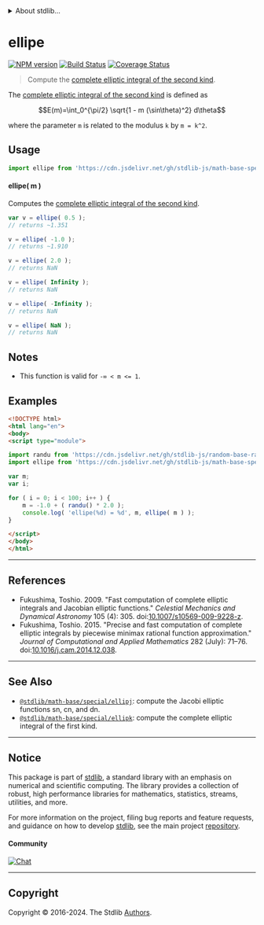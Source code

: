<!--

@license Apache-2.0

Copyright (c) 2019 The Stdlib Authors.

Licensed under the Apache License, Version 2.0 (the "License");
you may not use this file except in compliance with the License.
You may obtain a copy of the License at

   http://www.apache.org/licenses/LICENSE-2.0

Unless required by applicable law or agreed to in writing, software
distributed under the License is distributed on an "AS IS" BASIS,
WITHOUT WARRANTIES OR CONDITIONS OF ANY KIND, either express or implied.
See the License for the specific language governing permissions and
limitations under the License.

-->


<details>
  <summary>
    About stdlib...
  </summary>
  <p>We believe in a future in which the web is a preferred environment for numerical computation. To help realize this future, we've built stdlib. stdlib is a standard library, with an emphasis on numerical and scientific computation, written in JavaScript (and C) for execution in browsers and in Node.js.</p>
  <p>The library is fully decomposable, being architected in such a way that you can swap out and mix and match APIs and functionality to cater to your exact preferences and use cases.</p>
  <p>When you use stdlib, you can be absolutely certain that you are using the most thorough, rigorous, well-written, studied, documented, tested, measured, and high-quality code out there.</p>
  <p>To join us in bringing numerical computing to the web, get started by checking us out on <a href="https://github.com/stdlib-js/stdlib">GitHub</a>, and please consider <a href="https://opencollective.com/stdlib">financially supporting stdlib</a>. We greatly appreciate your continued support!</p>
</details>

# ellipe

[![NPM version][npm-image]][npm-url] [![Build Status][test-image]][test-url] [![Coverage Status][coverage-image]][coverage-url] <!-- [![dependencies][dependencies-image]][dependencies-url] -->

> Compute the [complete elliptic integral of the second kind][elliptic-integral].

<section class="intro">

The [complete elliptic integral of the second kind][elliptic-integral] is defined as

<!-- <equation class="equation" label="eq:complete_elliptic_integral_second_kind" align="center" raw="E(m)=\int_0^{\pi/2} \sqrt{1 - m (\sin\theta)^2} d\theta" alt="Complete elliptic integral of the second kind."> -->

```math
E(m)=\int_0^{\pi/2} \sqrt{1 - m (\sin\theta)^2} d\theta
```

<!-- <div class="equation" align="center" data-raw-text="E(m)=\int_0^{\pi/2} \sqrt{1 - m (\sin\theta)^2} d\theta" data-equation="eq:complete_elliptic_integral_second_kind">
    <img src="https://cdn.jsdelivr.net/gh/stdlib-js/stdlib@129e5a32ce2af2ed694daf2e9d4214255e60c42a/lib/node_modules/@stdlib/math/base/special/ellipe/docs/img/equation_complete_elliptic_integral_second_kind.svg" alt="Complete elliptic integral of the second kind.">
    <br>
</div> -->

<!-- </equation> -->

where the parameter `m` is related to the modulus `k` by `m = k^2`.

</section>

<!-- /.intro -->



<section class="usage">

## Usage

```javascript
import ellipe from 'https://cdn.jsdelivr.net/gh/stdlib-js/math-base-special-ellipe@esm/index.mjs';
```

#### ellipe( m )

Computes the [complete elliptic integral of the second kind][elliptic-integral].

```javascript
var v = ellipe( 0.5 );
// returns ~1.351

v = ellipe( -1.0 );
// returns ~1.910

v = ellipe( 2.0 );
// returns NaN

v = ellipe( Infinity );
// returns NaN

v = ellipe( -Infinity );
// returns NaN

v = ellipe( NaN );
// returns NaN
```

</section>

<!-- /.usage -->

<section class="notes">

## Notes

-   This function is valid for `-∞ < m <= 1`.

</section>

<!-- /.notes -->

<section class="examples">

## Examples

<!-- eslint no-undef: "error" -->

```html
<!DOCTYPE html>
<html lang="en">
<body>
<script type="module">

import randu from 'https://cdn.jsdelivr.net/gh/stdlib-js/random-base-randu@esm/index.mjs';
import ellipe from 'https://cdn.jsdelivr.net/gh/stdlib-js/math-base-special-ellipe@esm/index.mjs';

var m;
var i;

for ( i = 0; i < 100; i++ ) {
    m = -1.0 + ( randu() * 2.0 );
    console.log( 'ellipe(%d) = %d', m, ellipe( m ) );
}

</script>
</body>
</html>
```

</section>

<!-- /.examples -->

* * *

<section class="references">

## References

-   Fukushima, Toshio. 2009. "Fast computation of complete elliptic integrals and Jacobian elliptic functions." _Celestial Mechanics and Dynamical Astronomy_ 105 (4): 305. doi:[10.1007/s10569-009-9228-z][@fukushima:2009a].
-   Fukushima, Toshio. 2015. "Precise and fast computation of complete elliptic integrals by piecewise minimax rational function approximation." _Journal of Computational and Applied Mathematics_ 282 (July): 71–76. doi:[10.1016/j.cam.2014.12.038][@fukushima:2015a].

</section>

<!-- /.references -->

<!-- Section for related `stdlib` packages. Do not manually edit this section, as it is automatically populated. -->

<section class="related">

* * *

## See Also

-   <span class="package-name">[`@stdlib/math-base/special/ellipj`][@stdlib/math/base/special/ellipj]</span><span class="delimiter">: </span><span class="description">compute the Jacobi elliptic functions sn, cn, and dn.</span>
-   <span class="package-name">[`@stdlib/math-base/special/ellipk`][@stdlib/math/base/special/ellipk]</span><span class="delimiter">: </span><span class="description">compute the complete elliptic integral of the first kind.</span>

</section>

<!-- /.related -->

<!-- Section for all links. Make sure to keep an empty line after the `section` element and another before the `/section` close. -->


<section class="main-repo" >

* * *

## Notice

This package is part of [stdlib][stdlib], a standard library with an emphasis on numerical and scientific computing. The library provides a collection of robust, high performance libraries for mathematics, statistics, streams, utilities, and more.

For more information on the project, filing bug reports and feature requests, and guidance on how to develop [stdlib][stdlib], see the main project [repository][stdlib].

#### Community

[![Chat][chat-image]][chat-url]

---

## Copyright

Copyright &copy; 2016-2024. The Stdlib [Authors][stdlib-authors].

</section>

<!-- /.stdlib -->

<!-- Section for all links. Make sure to keep an empty line after the `section` element and another before the `/section` close. -->

<section class="links">

[npm-image]: http://img.shields.io/npm/v/@stdlib/math-base-special-ellipe.svg
[npm-url]: https://npmjs.org/package/@stdlib/math-base-special-ellipe

[test-image]: https://github.com/stdlib-js/math-base-special-ellipe/actions/workflows/test.yml/badge.svg?branch=v0.2.1
[test-url]: https://github.com/stdlib-js/math-base-special-ellipe/actions/workflows/test.yml?query=branch:v0.2.1

[coverage-image]: https://img.shields.io/codecov/c/github/stdlib-js/math-base-special-ellipe/main.svg
[coverage-url]: https://codecov.io/github/stdlib-js/math-base-special-ellipe?branch=main

<!--

[dependencies-image]: https://img.shields.io/david/stdlib-js/math-base-special-ellipe.svg
[dependencies-url]: https://david-dm.org/stdlib-js/math-base-special-ellipe/main

-->

[chat-image]: https://img.shields.io/gitter/room/stdlib-js/stdlib.svg
[chat-url]: https://app.gitter.im/#/room/#stdlib-js_stdlib:gitter.im

[stdlib]: https://github.com/stdlib-js/stdlib

[stdlib-authors]: https://github.com/stdlib-js/stdlib/graphs/contributors

[umd]: https://github.com/umdjs/umd
[es-module]: https://developer.mozilla.org/en-US/docs/Web/JavaScript/Guide/Modules

[deno-url]: https://github.com/stdlib-js/math-base-special-ellipe/tree/deno
[deno-readme]: https://github.com/stdlib-js/math-base-special-ellipe/blob/deno/README.md
[umd-url]: https://github.com/stdlib-js/math-base-special-ellipe/tree/umd
[umd-readme]: https://github.com/stdlib-js/math-base-special-ellipe/blob/umd/README.md
[esm-url]: https://github.com/stdlib-js/math-base-special-ellipe/tree/esm
[esm-readme]: https://github.com/stdlib-js/math-base-special-ellipe/blob/esm/README.md
[branches-url]: https://github.com/stdlib-js/math-base-special-ellipe/blob/main/branches.md

[elliptic-integral]: https://en.wikipedia.org/wiki/Elliptic_integral

[@fukushima:2009a]: https://doi.org/10.1007/s10569-009-9228-z

[@fukushima:2015a]: https://doi.org/10.1016/j.cam.2014.12.038

<!-- <related-links> -->

[@stdlib/math/base/special/ellipj]: https://github.com/stdlib-js/math-base-special-ellipj/tree/esm

[@stdlib/math/base/special/ellipk]: https://github.com/stdlib-js/math-base-special-ellipk/tree/esm

<!-- </related-links> -->

</section>

<!-- /.links -->
